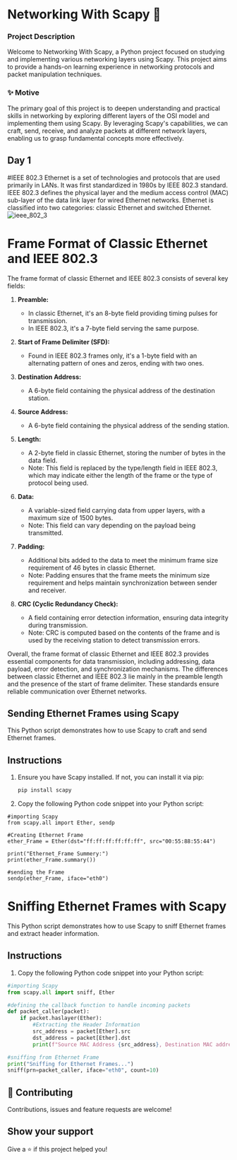 # Networking With Scapy 👋

### Project Description
Welcome to Networking With Scapy, a Python project focused on studying and implementing various networking layers using Scapy. This project aims to provide a hands-on learning experience in networking protocols and packet manipulation techniques.

### ✨ Motive
The primary goal of this project is to deepen understanding and practical skills in networking by exploring different layers of the OSI model and implementing them using Scapy. By leveraging Scapy's capabilities, we can craft, send, receive, and analyze packets at different network layers, enabling us to grasp fundamental concepts more effectively.


## Day 1 
#IEEE 802.3
Ethernet is a set of technologies and protocols that are used primarily in LANs. It was first standardized in 1980s by IEEE 802.3 standard. IEEE 802.3 defines the physical layer and the medium access control (MAC) sub-layer of the data link layer for wired Ethernet networks.
Ethernet is classified into two categories: classic Ethernet and switched Ethernet.
![ieee_802_3](https://github.com/karkibibak9/NetworkingWithPython/assets/47566089/69ea9516-253f-4ce1-8ec4-031c38213b6c)
# Frame Format of Classic Ethernet and IEEE 802.3

The frame format of classic Ethernet and IEEE 802.3 consists of several key fields:

1. **Preamble:** 
   - In classic Ethernet, it's an 8-byte field providing timing pulses for transmission.
   - In IEEE 802.3, it's a 7-byte field serving the same purpose.

2. **Start of Frame Delimiter (SFD):** 
   - Found in IEEE 802.3 frames only, it's a 1-byte field with an alternating pattern of ones and zeros, ending with two ones.

3. **Destination Address:** 
   - A 6-byte field containing the physical address of the destination station.

4. **Source Address:** 
   - A 6-byte field containing the physical address of the sending station.

5. **Length:** 
   - A 2-byte field in classic Ethernet, storing the number of bytes in the data field.
   - Note: This field is replaced by the type/length field in IEEE 802.3, which may indicate either the length of the frame or the type of protocol being used.

6. **Data:** 
   - A variable-sized field carrying data from upper layers, with a maximum size of 1500 bytes.
   - Note: This field can vary depending on the payload being transmitted.

7. **Padding:** 
   - Additional bits added to the data to meet the minimum frame size requirement of 46 bytes in classic Ethernet.
   - Note: Padding ensures that the frame meets the minimum size requirement and helps maintain synchronization between sender and receiver.

8. **CRC (Cyclic Redundancy Check):** 
   - A field containing error detection information, ensuring data integrity during transmission.
   - Note: CRC is computed based on the contents of the frame and is used by the receiving station to detect transmission errors.

Overall, the frame format of classic Ethernet and IEEE 802.3 provides essential components for data transmission, including addressing, data payload, error detection, and synchronization mechanisms. The differences between classic Ethernet and IEEE 802.3 lie mainly in the preamble length and the presence of the start of frame delimiter. These standards ensure reliable communication over Ethernet networks.

## Sending Ethernet Frames using Scapy

This Python script demonstrates how to use Scapy to craft and send Ethernet frames.

## Instructions

1. Ensure you have Scapy installed. If not, you can install it via pip:
    ```bash
    pip install scapy
    ```

2. Copy the following Python code snippet into your Python script:

```
#importing Scapy
from scapy.all import Ether, sendp

#Creating Ethernet Frame
ether_Frame = Ether(dst="ff:ff:ff:ff:ff:ff", src="00:55:88:55:44")

print("Ethernet_Frame Summery:")
print(ether_Frame.summary())

#sending the Frame
sendp(ether_Frame, iface="eth0")
```
# Sniffing Ethernet Frames with Scapy

This Python script demonstrates how to use Scapy to sniff Ethernet frames and extract header information.

## Instructions

1. Copy the following Python code snippet into your Python script:

```python
#importing Scapy
from scapy.all import sniff, Ether

#defining the callback function to handle incoming packets
def packet_caller(packet):
    if packet.haslayer(Ether):
        #Extracting the Header Information
        src_address = packet[Ether].src
        dst_address = packet[Ether].dst
        print(f"Source MAC Address {src_address}, Destination MAC address: {dst_address}")

#sniffing from Ethernet Frame
print("Sniffing for Ethernet Frames...")
sniff(prn=packet_caller, iface="eth0", count=10)
```
## 🤝 Contributing

Contributions, issues and feature requests are welcome!


## Show your support

Give a ⭐️ if this project helped you!
